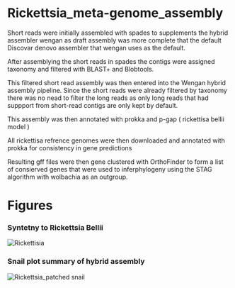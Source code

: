 # Rickettsia_meta-genome_assembly

Short reads were initially assembled with spades to supplements the hybrid assembler wengan as draft assembly was more complete that the default Discovar denovo assembler that wengan uses as the default.

After assemblying the short reads in spades the contigs were assigned taxonomy and filtered with BLAST+ and Blobtools.

This filtered short read assembly was then entered into the Wengan hybrid assembly pipeline. Since the short reads were already filtered by taxonomy there was no nead to filter the long reads as only long reads that had suppport from short-read contigs are only kept by default.

This assembly was then annotated with prokka and p-gap ( rickettisa bellii model )

All rickettisa refrence genomes were then downloaded and annotated with prokka for consistency in gene predictions

Resulting gff files were then gene clustered with OrthoFinder to form a list of consierved genes that were used to inferphylogeny using the STAG algorithm with wolbachia as an outgroup.

# Figures

### Syntetny to Rickettsia Bellii

![Rickettisia](https://github.com/user-attachments/assets/c82e6e7f-746b-4579-8ffa-23fe3c205d51)

### Snail plot summary of hybrid assembly

![Rickettsia_patched snail](https://github.com/user-attachments/assets/364719eb-d816-49bc-935f-1cbe612f8ba1)
